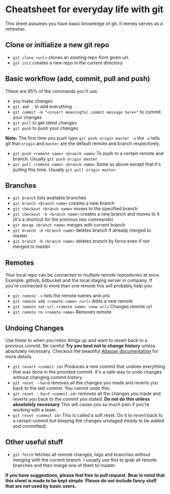 # Cheatsheet for everyday life with git
This sheet assumes you have basic knowledge of git. It merely serves as a refresher. 

## Clone or initialize a new git repo
* `git clone <url>` clones an existing repo from given url.
* `git init` creates a new repo in the current directory

## Basic workflow (add, commit, pull and push)
These are 85% of the commands you'll use
* you make changes
* `git add .` to add everything
* `git commit -m "<insert meaningful commit message here>"` to commit your changes
* `git pull` to get latest changes
* `git push` to push your changes

**Note:** The first time you push type `git push origin master -u` the `-u` tells git that `origin` and `master` are the default remote and branch respectively.

* `git push <remote name> <branch name>` To push to a certain remote and branch. Usually `git push origin master`.
* `git pull <remote name> <branch name>` Same as above except that it's pulling this time. Usually `git pull origin master`.

## Branches
* `git branch` lists available branches
* `git branch <branch name>` creates a new branch
* `git checkout <branch name>` moves to the specified branch
* `git checkout -b <branch name>` creates a new branch and moves to it (it's a shortcut for the previous two commands)
* `git merge <branch name>` merges <branch name> with current branch
* `git branch -d <branch name>` deletes branch if already merged to master
* `git branch -D <branch name>` deletes branch by force even if not merged to master

## Remotes
Your local repo can be connected to multiple remote repositories at once. Example: github, bitbucket and the local staging server in company. If you're connected to more than one remote this will probably help you.
* `git remote -v` lists the remote names and urls
* `git remote add <remote name> <url>` Adds a new remote
* `git remote set-url <remote name> <new url>` Changes remote url
* `git remote rm <remote name>` Removes remote

## Undoing Changes
Use these to when you mess things up and want to revert back to a previous commit. Be careful **Try you best not to change history** unless absolutely necessary. Checkout the beautiful [Atlasian documentation](https://www.atlassian.com/git/tutorials/undoing-changes) for more details.
* `git revert <commit id>` Produces a new commit that undoes everything that was done in the provided commit. It's a safe way to undo changes without changing commit history.
* `git reset --hard` removes all the changes you made and reverts you back to the last commit. You cannot undo this.
* `git reset --hard <commit id>` removes all the changes you made and reverts you back to the commit you stated. **Do not do this unless absolutely necessary** This will cause you so much pain if you're working with a team.
* `git reset <commit id>` This is called a soft reset. Do it to revert back to a certain commit but keeping the changes unstaged (ready to be added and committed).

## Other useful stuff
* `git fetch` fetches all remote changes, tags and branches without merging with the current branch.
I usually use this to grab all remote branches and then merge one of them to master.

**If you have suggestions, please feel free to pull request. Bear in mind that this sheet is made to be kept simple. Please do not include fancy stuff that are not used by basic users.**
